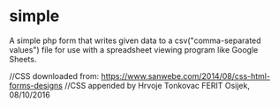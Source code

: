 # simple
A simple php form that writes given data to a csv("comma-separated values") file for use with a spreadsheet viewing program like Google Sheets.

//CSS downloaded from: https://www.sanwebe.com/2014/08/css-html-forms-designs
//CSS appended by Hrvoje Tonkovac FERIT Osijek, 08/10/2016
